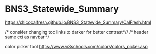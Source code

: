 # BNS3_Statewide_Summary

https://chicocalfresh.github.io/BNS3_Statewide_Summary/CalFresh.html 

 /* consider changing toc links to darker for better contrast*//
 /* header same col as navbar */
 
color picker  tool
https://www.w3schools.com/colors/colors_picker.asp
